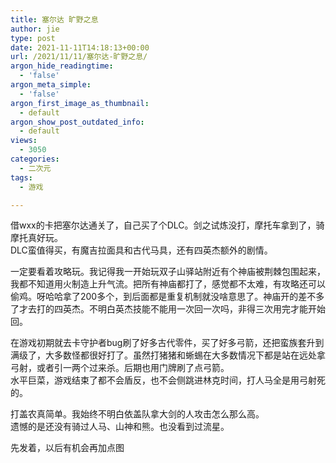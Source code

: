 ```yaml
---
title: 塞尔达 旷野之息
author: jie
type: post
date: 2021-11-11T14:18:13+00:00
url: /2021/11/11/塞尔达-旷野之息/
argon_hide_readingtime:
  - 'false'
argon_meta_simple:
  - 'false'
argon_first_image_as_thumbnail:
  - default
argon_show_post_outdated_info:
  - default
views:
  - 3050
categories:
  - 二次元
tags:
  - 游戏

---
```

借wxx的卡把塞尔达通关了，自己买了个DLC。剑之试炼没打，摩托车拿到了，骑摩托真好玩。  
DLC蛮值得买，有魔吉拉面具和古代马具，还有四英杰额外的剧情。

一定要看着攻略玩。我记得我一开始玩双子山驿站附近有个神庙被荆棘包围起来，我都不知道用火制造上升气流。把所有神庙都打了，感觉都不太难，有攻略还可以偷鸡。呀哈哈拿了200多个，到后面都是重复机制就没啥意思了。神庙开的差不多了才去打的四英杰。不明白英杰技能不能用一次回一次吗，非得三次用完才能开始回。

在游戏初期就去卡守护者bug刷了好多古代零件，买了好多弓箭，还把蛮族套升到满级了，大多数怪都很好打了。虽然打猪猪和蜥蜴在大多数情况下都是站在远处拿弓射，或者引一两个过来杀。后期也用门牌刷了点弓箭。  
水平巨菜，游戏结束了都不会盾反，也不会侧跳进林克时间，打人马全是用弓射死的。

打盖农真简单。我始终不明白依盖队拿大剑的人攻击怎么那么高。  
遗憾的是还没有骑过人马、山神和熊。也没看到过流星。

先发着，以后有机会再加点图